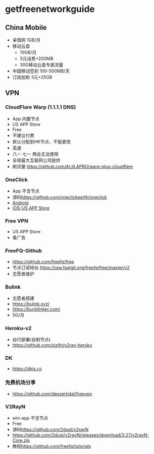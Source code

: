 # getfreenetworkguide

## China Mobile
- 亲情网 1GB/月
- 移动云盘
    - 10GB/月
    - 3元话费+200MB
    - 30G移动云盘专属流量
- 中国移动签到 100-500MB/天
- 订阅加粉 3元+25GB


## VPN
### CloudFlare Warp (1.1.1.1 DNS)
- App 内置节点
- US APP Store
- Free
- 不建议付费
- 默认分配到HK节点，不能更改
- 高速
- 八一 七一 两会无法使用
- 全球最大互联网公司提供
- 刷流量 <https://github.com/ALIILAPRO/warp-plus-cloudflare>

### OneClick
- App 不含节点
- 源码<https://github.com/oneclickearth/oneclick>
- [Android](https://github.com/oneclickearth/oneclick/releases)    
- [iOS-US APP Store](https://apps.apple.com/us/app/id1545555197)

### Free VPN
- US APP Store
- 看广告

### FreeFQ-Github
- <https://github.com/freefq/free>
- 节点订阅地址 https://raw.fastgit.org/freefq/free/master/v2
- 志愿者维护

### Bulink
- 志愿者搭建
- <https://bulink.xyz/>
- <https://burstlinker.com/>
- 5G/月

### Heroku-v2
- 自行部署(自制节点)
- <https://github.com/zizifn/v2ray-heroku>

### DK
- <https://dkjs.cc>

### 免费机场分享
- <https://github.com/deezertidal/freevpn>

### V2RayN
- win-app 不含节点
- Free
- 源码<https://github.com/2dust/v2rayN>
- <https://github.com/2dust/v2rayN/releases/download/3.27/v2rayN-Core.zip>
- 教程<https://github.com/freefq/tutorials>
